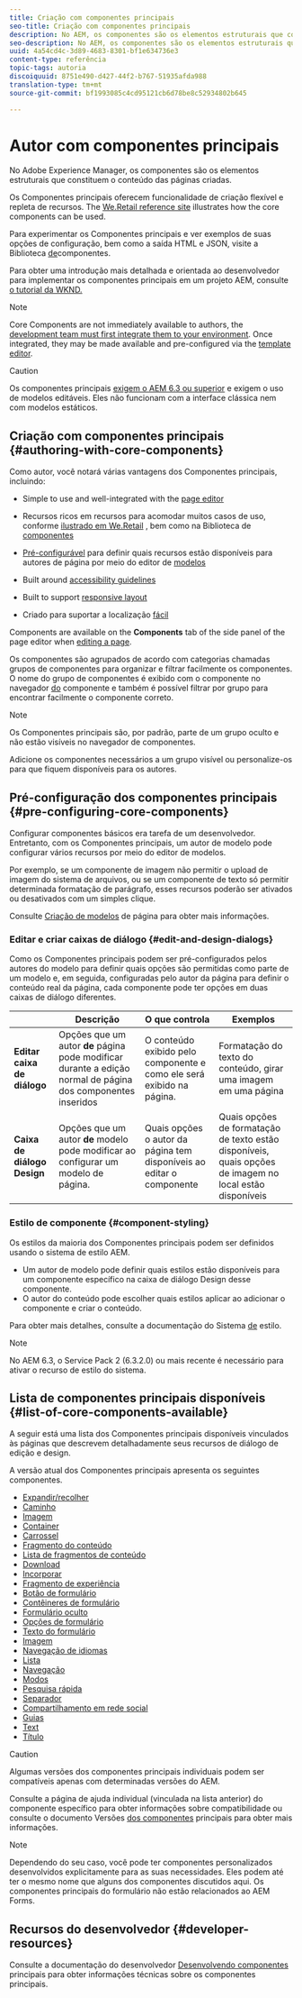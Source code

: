```yaml
---
title: Criação com componentes principais
seo-title: Criação com componentes principais
description: No AEM, os componentes são os elementos estruturais que constituem o conteúdo das páginas que estão sendo criadas - os Componentes principais oferecem funcionalidade de criação flexível e repleta de recursos.
seo-description: No AEM, os componentes são os elementos estruturais que constituem o conteúdo das páginas que estão sendo criadas - os Componentes principais oferecem funcionalidade de criação flexível e repleta de recursos.
uuid: 4a54cd4c-3d89-4683-8301-bf1e634736e3
content-type: referência
topic-tags: autoria
discoiquuid: 8751e490-d427-44f2-b767-51935afda988
translation-type: tm+mt
source-git-commit: bf1993085c4cd95121cb6d78be8c52934802b645

---
```



# Autor com componentes principais

No Adobe Experience Manager, os componentes são os elementos estruturais que constituem o conteúdo das páginas criadas.

Os Componentes principais oferecem funcionalidade de criação flexível e repleta de recursos. The [We.Retail reference site](https://helpx.adobe.com/experience-manager/6-5/sites/developing/using/we-retail.html) illustrates how the core components can be used.

Para experimentar os Componentes principais e ver exemplos de suas opções de configuração, bem como a saída HTML e JSON, visite a Biblioteca [de](http://opensource.adobe.com/aem-core-wcm-components/library/content-fragment.html)componentes.

Para obter uma introdução mais detalhada e orientada ao desenvolvedor para implementar os componentes principais em um projeto AEM, consulte [o tutorial da WKND.](https://helpx.adobe.com/experience-manager/6-5/sites/developing/using/getting-started.html)

>[!NOTE]
>
>Core Components are not immediately available to authors, the [development team must first integrate them to your environment](using.md). Once integrated, they may be made available and pre-configured via the [template editor](https://helpx.adobe.com/experience-manager/6-5/sites/authoring/using/templates.html).

>[!CAUTION]
>
>Os componentes principais [exigem o AEM 6.3 ou superior](versions.md) e exigem o uso de modelos [](https://helpx.adobe.com/experience-manager/6-5/sites/authoring/using/templates.html)editáveis. Eles não funcionam com a interface clássica nem com modelos estáticos.

## Criação com componentes principais {#authoring-with-core-components}

Como autor, você notará várias vantagens dos Componentes principais, incluindo:

* Simple to use and well-integrated with the [page editor](https://helpx.adobe.com/experience-manager/6-5/sites/authoring/using/editing-content.html)

* Recursos ricos em recursos para acomodar muitos casos de uso, conforme [ilustrado em We.Retail](https://helpx.adobe.com/experience-manager/6-5/sites/developing/using/we-retail.html) , bem como na Biblioteca de [componentes](http://opensource.adobe.com/aem-core-wcm-components/library/content-fragment.html)

* [Pré-configurável](#pre-configuring-core-components) para definir quais recursos estão disponíveis para autores de página por meio do editor de [modelos](https://helpx.adobe.com/experience-manager/6-5/sites/authoring/using/templates.html)

* Built around [accessibility guidelines](https://helpx.adobe.com/experience-manager/6-5/managing/using/web-accessibility.html)

* Built to support [responsive layout](https://helpx.adobe.com/experience-manager/6-5/sites/authoring/using/responsive-layout.html)

* Criado para suportar a localização [fácil](localization.md)

Components are available on the **Components** tab of the side panel of the page editor when [editing a page](https://helpx.adobe.com/experience-manager/6-5/sites/authoring/using/editing-content.html).

Os componentes são agrupados de acordo com categorias chamadas grupos de componentes para organizar e filtrar facilmente os componentes. O nome do grupo de componentes é exibido com o componente no navegador [do](https://helpx.adobe.com/experience-manager/6-5/sites/authoring/using/editing-content.html) componente e também é possível filtrar por grupo para encontrar facilmente o componente correto.

>[!NOTE]
>
>Os Componentes principais são, por padrão, parte de um grupo oculto e não estão visíveis no navegador de componentes.
>
>Adicione os componentes necessários a um grupo visível ou personalize-os para que fiquem disponíveis para os autores.

## Pré-configuração dos componentes principais {#pre-configuring-core-components}

Configurar componentes básicos era tarefa de um desenvolvedor. Entretanto, com os Componentes principais, um autor de modelo pode configurar vários recursos por meio do editor de modelos.

Por exemplo, se um componente de imagem não permitir o upload de imagem do sistema de arquivos, ou se um componente de texto só permitir determinada formatação de parágrafo, esses recursos poderão ser ativados ou desativados com um simples clique.

Consulte [Criação de modelos](https://helpx.adobe.com/experience-manager/6-5/sites/authoring/using/templates.html) de página para obter mais informações.

### Editar e criar caixas de diálogo {#edit-and-design-dialogs}

Como os Componentes principais podem ser pré-configurados pelos autores do modelo para definir quais opções são permitidas como parte de um modelo e, em seguida, configuradas pelo autor da página para definir o conteúdo real da página, cada componente pode ter opções em duas caixas de diálogo diferentes.

|  | Descrição | O que controla | Exemplos |
|--- |--- |--- |--- |
| **Editar caixa de diálogo** | Opções que um autor **de** página pode modificar durante a edição normal de página dos componentes inseridos | O conteúdo exibido pelo componente e como ele será exibido na página. | Formatação do texto do conteúdo, girar uma imagem em uma página |
| **Caixa de diálogo Design** | Opções que um autor **de** modelo pode modificar ao configurar um modelo de página. | Quais opções o autor da página tem disponíveis ao editar o componente | Quais opções de formatação de texto estão disponíveis, quais opções de imagem no local estão disponíveis |

### Estilo de componente {#component-styling}

Os estilos da maioria dos Componentes principais podem ser definidos usando o sistema de estilo AEM.

* Um autor de modelo pode definir quais estilos estão disponíveis para um componente específico na caixa de diálogo Design desse componente.
* O autor do conteúdo pode escolher quais estilos aplicar ao adicionar o componente e criar o conteúdo.

Para obter mais detalhes, consulte a documentação do Sistema [de](https://helpx.adobe.com/experience-manager/6-5/sites/authoring/using/style-system.html) estilo.

>[!NOTE]
>
>No AEM 6.3, o Service Pack 2 (6.3.2.0) ou mais recente é necessário para ativar o recurso de estilo do sistema.

## Lista de componentes principais disponíveis {#list-of-core-components-available}

A seguir está uma lista dos Componentes principais disponíveis vinculados às páginas que descrevem detalhadamente seus recursos de diálogo de edição e design.

A versão atual dos Componentes principais apresenta os seguintes componentes.

* [Expandir/recolher](accordion.md)
* [Caminho](breadcrumb.md)
* [Imagem](button.md)
* [Container](container.md)
* [Carrossel](carousel.md)
* [Fragmento do conteúdo](content-fragment-component.md)
* [Lista de fragmentos de conteúdo](content-fragment-list.md)
* [Download](download.md)
* [Incorporar](embed.md)
* [Fragmento de experiência](experience-fragment.md)
* [Botão de formulário](form-button.md)
* [Contêineres de formulário](form-container.md)
* [Formulário oculto](form-hidden.md)
* [Opções de formulário](form-options.md)
* [Texto do formulário](form-text.md)
* [Imagem](image.md)
* [Navegação de idiomas](language-navigation.md)
* [Lista](list.md)
* [Navegação](navigation.md)
* [Modos](page.md)
* [Pesquisa rápida](quick-search.md)
* [Separador](separator.md)
* [Compartilhamento em rede social](sharing.md)
* [Guias](tabs.md)
* [Text](text.md)
* [Título](title.md)

>[!CAUTION]
>
>Algumas versões dos componentes principais individuais podem ser compatíveis apenas com determinadas versões do AEM.
>
>Consulte a página de ajuda individual (vinculada na lista anterior) do componente específico para obter informações sobre compatibilidade ou consulte o documento Versões [dos componentes](versions.md) principais para obter mais informações.

>[!NOTE]
>
>Dependendo do seu caso, você pode ter componentes personalizados desenvolvidos explicitamente para as suas necessidades. Eles podem até ter o mesmo nome que alguns dos componentes discutidos aqui.
>Os componentes principais do formulário não estão relacionados ao AEM Forms.

## Recursos do desenvolvedor {#developer-resources}

Consulte a documentação do desenvolvedor [Desenvolvendo componentes](developing.md) principais para obter informações técnicas sobre os componentes principais.
